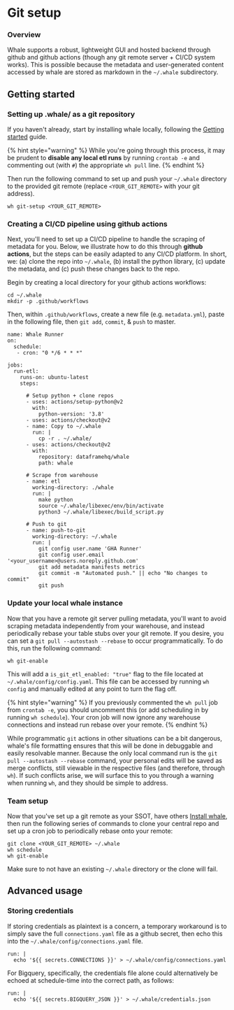 # Git setup

### Overview

Whale supports a robust, lightweight GUI and hosted backend through github and github actions \(though any git remote server + CI/CD system works\). This is possible because the metadata and user-generated content accessed by whale are stored as markdown in the `~/.whale` subdirectory.

## Getting started

### Setting up .whale/ as a git repository

If you haven't already, start by installing whale locally, following the [Getting started](../#installation) guide.

{% hint style="warning" %}
While you're going through this process, it may be prudent to **disable any local etl runs** by running `crontab -e` and commenting out \(with `#`\) the appropriate `wh pull` line.
{% endhint %}

Then run the following command to set up and push your `~/.whale` directory to the provided git remote \(replace `<YOUR_GIT_REMOTE>` with your git address\).

```text
wh git-setup <YOUR_GIT_REMOTE>
```

### Creating a CI/CD pipeline using github actions

Next, you'll need to set up a CI/CD pipeline to handle the scraping of metadata for you. Below, we illustrate how to do this through **github actions**, but the steps can be easily adapted to any CI/CD platform. In short, we: \(a\) clone the repo into `~/.whale`, \(b\) install the python library, \(c\) update the metadata, and \(c\) push these changes back to the repo.

Begin by creating a local directory for your github actions workflows:

```text
cd ~/.whale
mkdir -p .github/workflows
```

Then, within `.github/workflows`, create a new file \(e.g. `metadata.yml`\), paste in the following file, then `git add`, `commit`, & `push` to master.

```text
name: Whale Runner
on:
  schedule:
   - cron: "0 */6 * * *"

jobs:
  run-etl:
    runs-on: ubuntu-latest
    steps:

      # Setup python + clone repos
      - uses: actions/setup-python@v2
        with:
          python-version: '3.8'
      - uses: actions/checkout@v2
      - name: Copy to ~/.whale
        run: |
          cp -r . ~/.whale/
      - uses: actions/checkout@v2
        with:
          repository: dataframehq/whale
          path: whale

      # Scrape from warehouse
      - name: etl
        working-directory: ./whale
        run: |
          make python
          source ~/.whale/libexec/env/bin/activate
          python3 ~/.whale/libexec/build_script.py

      # Push to git
      - name: push-to-git
        working-directory: ~/.whale
        run: |
          git config user.name 'GHA Runner'
          git config user.email '<your_username>@users.noreply.github.com'
          git add metadata manifests metrics
          git commit -m "Automated push." || echo "No changes to commit"
          git push

```

### Update your local whale instance

Now that you have a remote git server pulling metadata, you'll want to avoid scraping metadata independently from your warehouse, and instead periodically rebase your table stubs over your git remote. If you desire, you can set a `git pull --autostash --rebase` to occur programmatically. To do this, run the following command:

```text
wh git-enable
```

This will add a `is_git_etl_enabled: "true"` flag to the file located at `~/.whale/config/config.yaml`. This file can be accessed by running `wh config` and manually edited at any point to turn the flag off.

{% hint style="warning" %}
If you previously commented the `wh pull` job from `crontab -e`, you should uncomment this \(or add scheduling in by running `wh schedule`\). Your cron job will now ignore any warehouse connections and instead run rebase over your remote.
{% endhint %}

While programmatic `git` actions in other situations can be a bit dangerous, whale's file formatting ensures that this will be done in debuggable and easily resolvable manner. Because the only local command run is the `git pull --autostash --rebase` command, your personal edits will be saved as merge conflicts, still viewable in the respective files \(and therefore, through `wh`\). If such conflicts arise, we will surface this to you through a warning when running `wh`, and they should be simple to address.

### Team setup

Now that you've set up a git remote as your SSOT, have others [Install whale](../), then run the following series of commands to clone your central repo and set up a cron job to periodically rebase onto your remote:

```text
git clone <YOUR_GIT_REMOTE> ~/.whale
wh schedule
wh git-enable
```

Make sure to not have an existing `~/.whale` directory or the clone will fail.

## Advanced usage

### Storing credentials

If storing credentials as plaintext is a concern, a temporary workaround is to simply save the full `connections.yaml` file as a github secret, then echo this into the `~/.whale/config/connections.yaml` file.

```text
run: |
  echo '${{ secrets.CONNECTIONS }}' > ~/.whale/config/connections.yaml
```

For Bigquery, specifically, the credentials file alone could alternatively be echoed at schedule-time into the correct path, as follows:

```text
run: |
  echo '${{ secrets.BIGQUERY_JSON }}' > ~/.whale/credentials.json
```



